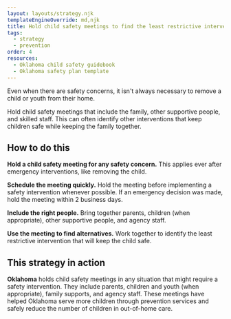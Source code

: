 ```yaml
---
layout: layouts/strategy.njk
templateEngineOverride: md,njk
title: Hold child safety meetings to find the least restrictive interventions
tags:
  - strategy
  - prevention
order: 4
resources:
  - Oklahoma child safety guidebook
  - Oklahoma safety plan template
---
```

Even when there are safety concerns, it isn't always necessary to remove a child or youth from their home. 

Hold child safety meetings that include the family, other supportive people, and skilled staff. This can often identify other interventions that keep children safe while keeping the family together.

## How to do this

**Hold a child safety meeting for any safety concern.** This applies ever after emergency interventions, like removing the child.

**Schedule the meeting quickly.** Hold the meeting before implementing a safety intervention whenever possible. If an emergency decision was made, hold the meeting within 2 business days.

**Include the right people.** Bring together parents, children (when appropriate), other supportive people, and agency staff.

**Use the meeting to find alternatives.** Work together to identify the least restrictive intervention that will keep the child safe.

## This strategy in action

**Oklahoma** holds child safety meetings in any situation that might require a safety intervention. They include parents, children and youth (when appropriate), family supports, and agency staff. These meetings have helped Oklahoma serve more children through prevention services and safely reduce the number of children in out-of-home care.

